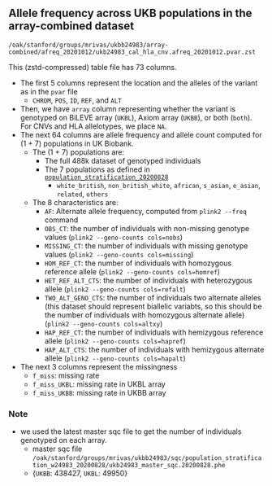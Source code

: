 ## Allele frequency across UKB populations in the array-combined dataset

`/oak/stanford/groups/mrivas/ukbb24983/array-combined/afreq_20201012/ukb24983_cal_hla_cnv.afreq_20201012.pvar.zst`

This (zstd-compressed) table file has 73 columns.

- The first 5 columns represent the location and the alleles of the variant as in the `pvar` file
  - `CHROM`, `POS`, `ID`, `REF`, and `ALT`
- Then, we have `array` column representing whether the variant is genotyped on BiLEVE array (`UKBL`), Axiom array (`UKBB`), or both (`both`). For CNVs and HLA allelotypes, we place `NA`.
- The next 64 columns are allele frequency and allele count computed for (1 + 7) populations in UK Biobank.
  - The (1 + 7) populations are:
    - The full 488k dataset of genotyped individuals
    - The 7 populations as defined in [`population_stratification_20200828`](03_filtering/population_stratification_20200828)
      - `white_british`, `non_british_white`, `african`, `s_asian`, `e_asian`, `related`, `others`
  - The 8 characteristics are:
    - `AF`: Alternate allele frequency, computed from `plink2 --freq` command
    - `OBS_CT`: the number of individuals with non-missing genotype values (`plink2 --geno-counts cols=nobs`)
    - `MISSING_CT`: the number of individuals with missing genotype values (`plink2 --geno-counts cols=missing`)
    - `HOM_REF_CT`: the number of individuals with homozygous reference allele (`plink2 --geno-counts cols=homref`)
    - `HET_REF_ALT_CTS`: the number of individuals with heterozygous allele (`plink2 --geno-counts cols=refalt`)
    - `TWO_ALT_GENO_CTS`: the number of individuals two alternate alleles (this dataset should represent biallelic variabts, so this should be the number of individuals with homozygous alternate allele) (`plink2 --geno-counts cols=altxy`)
    - `HAP_REF_CT`: the number of individuals with hemizygous reference allele (`plink2 --geno-counts cols=hapref`)
    - `HAP_ALT_CTS`: the number of individuals with hemizygous alternate allele (`plink2 --geno-counts cols=hapalt`)
- The next 3 columns represent the missingness 
    - `f_miss`: missing rate
    - `f_miss_UKBL`: missing rate in UKBL array
    - `f_miss_UKBB`: missing rate in UKBB array

### Note

- we used the latest master sqc file to get the number of individuals genotyped on each array.
  - master sqc file `/oak/stanford/groups/mrivas/ukbb24983/sqc/population_stratification_w24983_20200828/ukb24983_master_sqc.20200828.phe`
  - {`UKBB`: 438427, `UKBL`: 49950}
